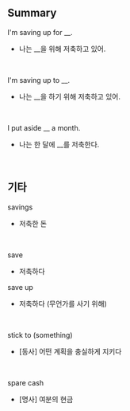 ## Summary

I'm saving up for __.
- 나는 __을 위해 저축하고 있어.

<br>

I'm saving up to __.
- 나는 __을 하기 위해 저축하고 있어.

<br>

I put aside __ a month.
- 나는 한 달에 __를 저축한다.

<br>

## 기타

savings
- 저축한 돈

<br>

save
- 저축하다

save up
- 저축하다 (무언가를 사기 위해)

<br>

stick to (something)
- [동사] 어떤 계획을 충실하게 지키다

<br>

spare cash
- [명사] 여분의 현금
